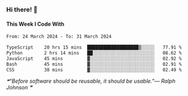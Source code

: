 ### Hi there! 👋

#### This Week I Code With
<!--START_SECTION:waka-->

```txt
From: 24 March 2024 - To: 31 March 2024

TypeScript    20 hrs 15 mins  ███████████████████▒░░░░░   77.91 %
Python        2 hrs 14 mins   ██░░░░░░░░░░░░░░░░░░░░░░░   08.62 %
JavaScript    45 mins         ▓░░░░░░░░░░░░░░░░░░░░░░░░   02.92 %
Bash          45 mins         ▓░░░░░░░░░░░░░░░░░░░░░░░░   02.91 %
CSS           38 mins         ▓░░░░░░░░░░░░░░░░░░░░░░░░   02.49 %
```

<!--END_SECTION:waka-->

<!--STARTS_HERE_QUOTE_README-->
<i>❝“Before software should be reusable, it should be usable.”— Ralph Johnson  ❞</i>
<!--ENDS_HERE_QUOTE_README-->
